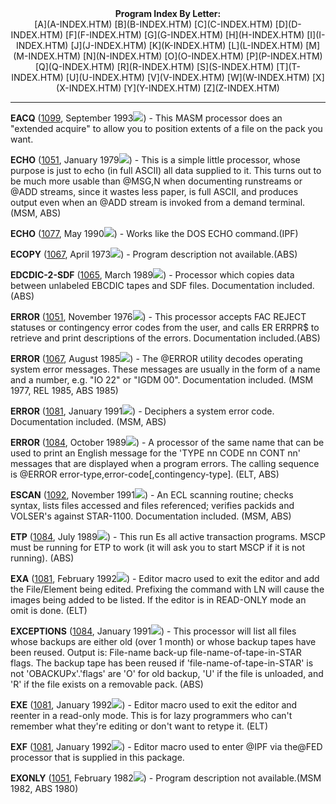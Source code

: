 <x-sas-window top="42" bottom="765" left="4" right="534">



<center><b>Program Index By Letter:</b></center>

<center>[A](A-INDEX.HTM) [B](B-INDEX.HTM)
[C](C-INDEX.HTM) [D](D-INDEX.HTM)
[F](F-INDEX.HTM) [G](G-INDEX.HTM)
[H](H-INDEX.HTM) [I](I-INDEX.HTM)
[J](J-INDEX.HTM) [K](K-INDEX.HTM)
[L](L-INDEX.HTM) [M](M-INDEX.HTM)
[N](N-INDEX.HTM) [O](O-INDEX.HTM)
[P](P-INDEX.HTM) [Q](Q-INDEX.HTM)
[R](R-INDEX.HTM) [S](S-INDEX.HTM)
[T](T-INDEX.HTM) [U](U-INDEX.HTM)
[V](V-INDEX.HTM) [W](W-INDEX.HTM)
[X](X-INDEX.HTM) [Y](Y-INDEX.HTM)
[Z](Z-INDEX.HTM)</center>


&#10;
- - -
<b>EACQ</b> ([1099](1099/INDEX.HTM), September
1993![](../IMAGES/OS2200.JPG)) - This MASM processor does an "extended
acquire" to allow you to position extents of a file on the pack you
want.


<b>ECHO</b> ([1051](1051/INDEX.HTM), January
1979![](../IMAGES/OS2200.JPG)) - This is a simple little processor, whose
purpose is just to echo (in full ASCII) all data supplied to it. This
turns out to be much more usable than @MSG,N when documenting
runstreams or @ADD streams, since it wastes less paper, is full
ASCII, and produces output even when an @ADD stream is invoked from a
demand terminal. (MSM, ABS)


<b>ECHO</b> ([1077](1077/INDEX.HTM), May 1990![](../IMAGES/OS2200.JPG)) - Works like the DOS ECHO command.(IPF)


<b>ECOPY</b> ([1067](1067/INDEX.HTM), April
1973![](../IMAGES/OS2200.JPG)) - Program description not available.(ABS)


<b>EDCDIC-2-SDF</b> ([1065](1065/INDEX.HTM),
March 1989![](../IMAGES/OS2200.JPG)) - Processor which copies data
between unlabeled EBCDIC tapes and SDF files. Documentation
included.(ABS)


<b>ERROR</b> ([1051](1051/INDEX.HTM), November
1976![](../IMAGES/OS2200.JPG)) - This processor accepts FAC REJECT statuses or
contingency error codes from the user, and calls ER ERRPR$ to
retrieve and print descriptions of the errors. Documentation
included.(ABS)


<b>ERROR</b> ([1067](1067/INDEX.HTM), August
1985![](../IMAGES/OS2200.JPG)) - The @ERROR utility decodes operating system
error messages. These messages are usually in the form of a name and
a number, e.g. "IO 22" or "IGDM 00". Documentation included. (MSM
1977, REL 1985, ABS 1985)


<b>ERROR</b> ([1081](1081/INDEX.HTM), January
1991![](../IMAGES/OS2200.JPG)) - Deciphers a system error code. Documentation
included. (MSM, ABS)


<b>ERROR</b> ([1084](1084/INDEX.HTM), October
1989![](../IMAGES/OS2200.JPG)) - A processor of the same name that can be used
to print an English message for the 'TYPE nn CODE nn CONT nn'
messages that are displayed when a program errors. The calling
sequence is @ERROR error-type,error-code[,contingency-type]. (ELT,
ABS)


<b>ESCAN</b> ([1092](1092/INDEX.HTM), November
1991![](../IMAGES/OS2200.JPG)) - An ECL scanning routine; checks syntax, lists
files accessed and files referenced; verifies packids and VOLSER's
against STAR-1100. Documentation included. (MSM, ABS)


<b>ETP</b> ([1084](1084/INDEX.HTM), July 1989![](../IMAGES/OS2200.JPG)) - This run Es all active transaction programs.
MSCP must be running for ETP to work (it will ask you to start MSCP
if it is not running). (ABS)


<b>EXA</b> ([1081](1081/INDEX.HTM), February
1992![](../IMAGES/OS2200.JPG)) - Editor macro used to exit the editor and add
the File/Element being edited. Prefixing the command with LN will
cause the images being added to be listed. If the editor is in
READ-ONLY mode an omit is done. (ELT)


<b>EXCEPTIONS</b> ([1084](1084/INDEX.HTM),
January 1991![](../IMAGES/OS2200.JPG)) - This processor will list all
files whose backups are either old (over 1 month) or whose backup
tapes have been reused. Output is: File-name back-up
file-name-of-tape-in-STAR flags. The backup tape has been reused if
'file-name-of-tape-in-STAR' is not 'OBACKUPx'.'flags' are 'O' for old
backup, 'U' if the file is unloaded, and 'R' if the file exists on a
removable pack. (ABS)


<b>EXE</b> ([1081](1081/INDEX.HTM), January
1992![](../IMAGES/OS2200.JPG)) - Editor macro used to exit the editor and
reenter in a read-only mode. This is for lazy programmers who can't
remember what they're editing or don't want to retype it. (ELT)


<b>EXF</b> ([1081](1081/INDEX.HTM), January
1992![](../IMAGES/OS2200.JPG)) - Editor macro used to enter @IPF via the@FED
processor that is supplied in this package.


<b>EXONLY</b> ([1051](1051/INDEX.HTM), February
1982![](../IMAGES/OS2200.JPG)) - Program description not available.(MSM 1982,
ABS 1980)


&nbsp;


</x-sas-window>